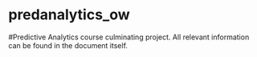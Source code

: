 # predanalytics_ow
#Predictive Analytics course culminating project. All relevant information can be found in the document itself.
